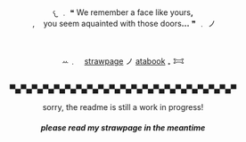 <div align="center">
𐔌 ﹒ ❝ We remember a face like yours<b>,</b><br>
 ‎ ,‎ ‎ ‎  ‎ you seem aquainted with those doors<b>...</b> ❞ ﹒ ノ
<br><br><br>
  
ꕀ﹒　[strawpage](https://decapitation-b0nus.straw.page)   ノ   [atabook](https://jinkman.atabook.org/)    ₊    𐂯

<br>▀▄▀▄▀▄▀▄▀▄▀▄▀▄▀▄▀▄▀▄▀▄▀▄▀▄▀▄▀▄▀▄▀▄▀▄▀▄▀▄▀<br><br>
sorry, the readme is still a work in progress!
<br>
##### <i>please read my strawpage in the meantime</i>
</div>
